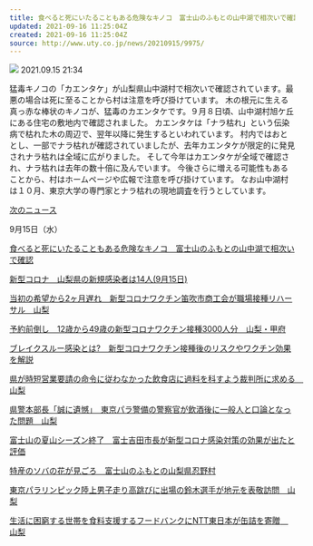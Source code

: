 ```yaml
---
title: 食べると死にいたることもある危険なキノコ　富士山のふもとの山中湖で相次いで確認
updated: 2021-09-16 11:25:04Z
created: 2021-09-16 11:25:04Z
source: http://www.uty.co.jp/news/20210915/9975/
---
```


![](http://www.uty.co.jp/news/20210915/common/images/news/logo2021.jpg)
2021.09.15 21:34

猛毒キノコの「カエンタケ」が山梨県山中湖村で相次いで確認されています。最悪の場合は死に至ることから村は注意を呼び掛けています。
木の根元に生える真っ赤な棒状のキノコが、猛毒のカエンタケです。９月８日頃、山中湖村旭ケ丘にある住宅の敷地内で確認されました。
カエンタケは「ナラ枯れ」という伝染病で枯れた木の周辺で、翌年以降に発生するといわれています。
村内ではおととし、一部でナラ枯れが確認されていましたが、去年カエンタケが限定的に発見されナラ枯れは全域に広がりました。
そして今年はカエンタケが全域で確認され、ナラ枯れは去年の数十倍に及んでいます。
今後さらに増える可能性もあることから、村はホームページや広報で注意を呼び掛けています。
なお山中湖村は１０月、東京大学の専門家とナラ枯れの現地調査を行うとしています。

[次のニュース](http://www.uty.co.jp/news/20210915/9985/)

9月15日（水）

[食べると死にいたることもある危険なキノコ　富士山のふもとの山中湖で相次いで確認](http://www.uty.co.jp/news/20210915/9975/)

[新型コロナ　山梨県の新規感染者は14人(9月15日)](http://www.uty.co.jp/news/20210915/9985/)

[当初の希望から2ヶ月遅れ　新型コロナワクチン笛吹市商工会が職場接種リハーサル　山梨](http://www.uty.co.jp/news/20210915/9976/)

[予約前倒し　12歳から49歳の新型コロナワクチン接種3000人分　山梨・甲府](http://www.uty.co.jp/news/20210915/9977/)

[ブレイクスルー感染とは?　新型コロナワクチン接種後のリスクやワクチン効果を解説](http://www.uty.co.jp/news/20210915/9978/)

[県が時短営業要請の命令に従わなかった飲食店に過料を科すよう裁判所に求める　山梨](http://www.uty.co.jp/news/20210915/9979/)

[県警本部長「誠に遺憾」　東京パラ警備の警察官が飲酒後に一般人と口論となった問題　山梨](http://www.uty.co.jp/news/20210915/9980/)

[富士山の夏山シーズン終了　富士吉田市長が新型コロナ感染対策の効果が出たと評価](http://www.uty.co.jp/news/20210915/9981/)

[特産のソバの花が見ごろ　富士山のふもとの山梨県忍野村](http://www.uty.co.jp/news/20210915/9982/)

[東京パラリンピック陸上男子走り高跳びに出場の鈴木選手が地元を表敬訪問　山梨](http://www.uty.co.jp/news/20210915/9983/)

[生活に困窮する世帯を食料支援するフードバンクにNTT東日本が缶詰を寄贈　山梨](http://www.uty.co.jp/news/20210915/9984/)